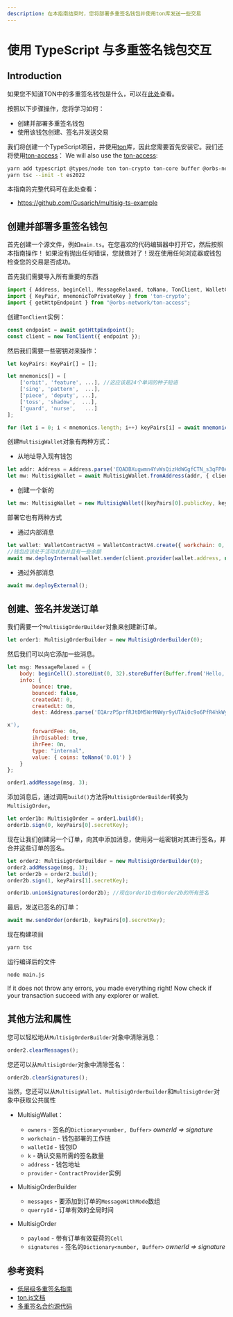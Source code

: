 ```yaml
---
description: 在本指南结束时，您将部署多重签名钱包并使用ton库发送一些交易
---
```


# 使用 TypeScript 与多重签名钱包交互

## Introduction

如果您不知道TON中的多重签名钱包是什么，可以在[此处](/develop/smart-contracts/tutorials/multisig)查看。

按照以下步骤操作，您将学习如何：

- 创建并部署多重签名钱包
- 使用该钱包创建、签名并发送交易

我们将创建一个TypeScript项目，并使用[ton](https://www.npmjs.com/package/ton)库，因此您需要首先安装它。我们还将使用[ton-access](https://www.orbs.com/ton-access/)： We will also use the [ton-access](https://www.orbs.com/ton-access/):

```bash
yarn add typescript @types/node ton ton-crypto ton-core buffer @orbs-network/ton-access
yarn tsc --init -t es2022
```

本指南的完整代码可在此处查看：

- https://github.com/Gusarich/multisig-ts-example

## 创建并部署多重签名钱包

首先创建一个源文件，例如`main.ts`。在您喜欢的代码编辑器中打开它，然后按照本指南操作！ 如果没有抛出任何错误，您就做对了！现在使用任何浏览器或钱包检查您的交易是否成功。

首先我们需要导入所有重要的东西

```js
import { Address, beginCell, MessageRelaxed, toNano, TonClient, WalletContractV4, MultisigWallet, MultisigOrder, MultisigOrderBuilder } from "ton";
import { KeyPair, mnemonicToPrivateKey } from 'ton-crypto';
import { getHttpEndpoint } from "@orbs-network/ton-access";
```

创建`TonClient`实例：

```js
const endpoint = await getHttpEndpoint();
const client = new TonClient({ endpoint });
```

然后我们需要一些密钥对来操作：

```js
let keyPairs: KeyPair[] = [];

let mnemonics[] = [
    ['orbit', 'feature', ...], //这应该是24个单词的种子短语
    ['sing', 'pattern',  ...],
    ['piece', 'deputy', ...],
    ['toss', 'shadow',  ...],
    ['guard', 'nurse',   ...]
];

for (let i = 0; i < mnemonics.length; i++) keyPairs[i] = await mnemonicToPrivateKey(mnemonics[i]);
```

创建`MultisigWallet`对象有两种方式：

- 从地址导入现有钱包

```js
let addr: Address = Address.parse('EQADBXugwmn4YvWsQizHdWGgfCTN_s3qFP0Ae0pzkU-jwzoE');
let mw: MultisigWallet = await MultisigWallet.fromAddress(addr, { client });
```

- 创建一个新的

```js
let mw: MultisigWallet = new MultisigWallet([keyPairs[0].publicKey, keyPairs[1].publicKey], 0, 0, 1, { client });
```

部署它也有两种方式

- 通过内部消息

```js
let wallet: WalletContractV4 = WalletContractV4.create({ workchain: 0, publicKey: keyPairs[4].publicKey });
//钱包应该处于活动状态并且有一些余额
await mw.deployInternal(wallet.sender(client.provider(wallet.address, null), keyPairs[4].secretKey), toNano('0.05'));
```

- 通过外部消息

```js
await mw.deployExternal();
```

## 创建、签名并发送订单

我们需要一个`MultisigOrderBuilder`对象来创建新订单。

```js
let order1: MultisigOrderBuilder = new MultisigOrderBuilder(0);
```

然后我们可以向它添加一些消息。

```js
let msg: MessageRelaxed = {
    body: beginCell().storeUint(0, 32).storeBuffer(Buffer.from('Hello, world!')).endCell(),
    info: {
        bounce: true,
        bounced: false,
        createdAt: 0,
        createdLt: 0n,
        dest: Address.parse('EQArzP5prfRJtDM5WrMNWyr9yUTAi0c9o6PfR4hkWy9UQXH

x'),
        forwardFee: 0n,
        ihrDisabled: true,
        ihrFee: 0n,
        type: "internal",
        value: { coins: toNano('0.01') }
    }
};

order1.addMessage(msg, 3);
```

添加消息后，通过调用`build()`方法将`MultisigOrderBuilder`转换为`MultisigOrder`。

```js
let order1b: MultisigOrder = order1.build();
order1b.sign(0, keyPairs[0].secretKey);
```

现在让我们创建另一个订单，向其中添加消息，使用另一组密钥对其进行签名，并合并这些订单的签名。

```js
let order2: MultisigOrderBuilder = new MultisigOrderBuilder(0);
order2.addMessage(msg, 3);
let order2b = order2.build();
order2b.sign(1, keyPairs[1].secretKey);

order1b.unionSignatures(order2b); //现在order1b也有order2b的所有签名
```

最后，发送已签名的订单：

```js
await mw.sendOrder(order1b, keyPairs[0].secretKey);
```

现在构建项目

```bash
yarn tsc
```

运行编译后的文件

```bash
node main.js
```

If it does not throw any errors, you made everything right! Now check if your transaction succeed with any explorer or wallet.

## 其他方法和属性

您可以轻松地从`MultisigOrderBuilder`对象中清除消息：

```js
order2.clearMessages();
```

您还可以从`MultisigOrder`对象中清除签名：

```js
order2b.clearSignatures();
```

当然，您还可以从`MultisigWallet`、`MultisigOrderBuilder`和`MultisigOrder`对象中获取公共属性

- MultisigWallet：
  - `owners` - 签名的`Dictionary<number, Buffer>` _ownerId => signature_
  - `workchain` - 钱包部署的工作链
  - `walletId` - 钱包ID
  - `k` - 确认交易所需的签名数量
  - `address` - 钱包地址
  - `provider` - `ContractProvider`实例

- MultisigOrderBuilder
  - `messages` - 要添加到订单的`MessageWithMode`数组
  - `querryId` - 订单有效的全局时间

- MultisigOrder
  - `payload` - 带有订单有效载荷的`Cell`
  - `signatures` - 签名的`Dictionary<number, Buffer>` _ownerId => signature_

## 参考资料

- [低层级多重签名指南](/develop/smart-contracts/tutorials/multisig)
- [ton.js文档](https://ton-community.github.io/ton/)
- [多重签名合约源代码](https://github.com/ton-blockchain/multisig-contract)
